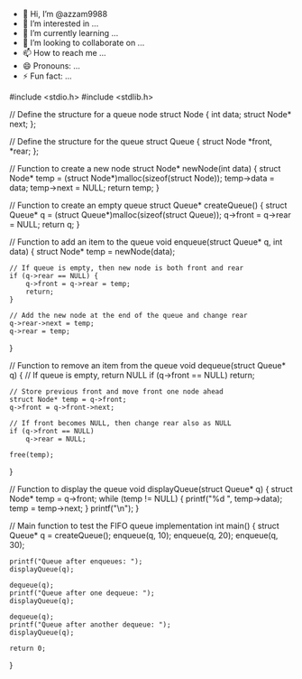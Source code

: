 - 👋 Hi, I’m @azzam9988
- 👀 I’m interested in ...
- 🌱 I’m currently learning ...
- 💞️ I’m looking to collaborate on ...
- 📫 How to reach me ...
- 😄 Pronouns: ...
- ⚡ Fun fact: ...

<!---
azzam9988/azzam9988 is a ✨ special ✨ repository because its `README.md` (this file) appears on your GitHub profile.
You can click the Preview link to take a look at your changes.
--->
#include <stdio.h>
#include <stdlib.h>

// Define the structure for a queue node
struct Node {
    int data;
    struct Node* next;
};

// Define the structure for the queue
struct Queue {
    struct Node *front, *rear;
};

// Function to create a new node
struct Node* newNode(int data) {
    struct Node* temp = (struct Node*)malloc(sizeof(struct Node));
    temp->data = data;
    temp->next = NULL;
    return temp;
}

// Function to create an empty queue
struct Queue* createQueue() {
    struct Queue* q = (struct Queue*)malloc(sizeof(struct Queue));
    q->front = q->rear = NULL;
    return q;
}

// Function to add an item to the queue
void enqueue(struct Queue* q, int data) {
    struct Node* temp = newNode(data);

    // If queue is empty, then new node is both front and rear
    if (q->rear == NULL) {
        q->front = q->rear = temp;
        return;
    }

    // Add the new node at the end of the queue and change rear
    q->rear->next = temp;
    q->rear = temp;
}

// Function to remove an item from the queue
void dequeue(struct Queue* q) {
    // If queue is empty, return NULL
    if (q->front == NULL)
        return;

    // Store previous front and move front one node ahead
    struct Node* temp = q->front;
    q->front = q->front->next;

    // If front becomes NULL, then change rear also as NULL
    if (q->front == NULL)
        q->rear = NULL;

    free(temp);
}

// Function to display the queue
void displayQueue(struct Queue* q) {
    struct Node* temp = q->front;
    while (temp != NULL) {
        printf("%d ", temp->data);
        temp = temp->next;
    }
    printf("\n");
}

// Main function to test the FIFO queue implementation
int main() {
    struct Queue* q = createQueue();
    enqueue(q, 10);
    enqueue(q, 20);
    enqueue(q, 30);

    printf("Queue after enqueues: ");
    displayQueue(q);

    dequeue(q);
    printf("Queue after one dequeue: ");
    displayQueue(q);

    dequeue(q);
    printf("Queue after another dequeue: ");
    displayQueue(q);

    return 0;
}
